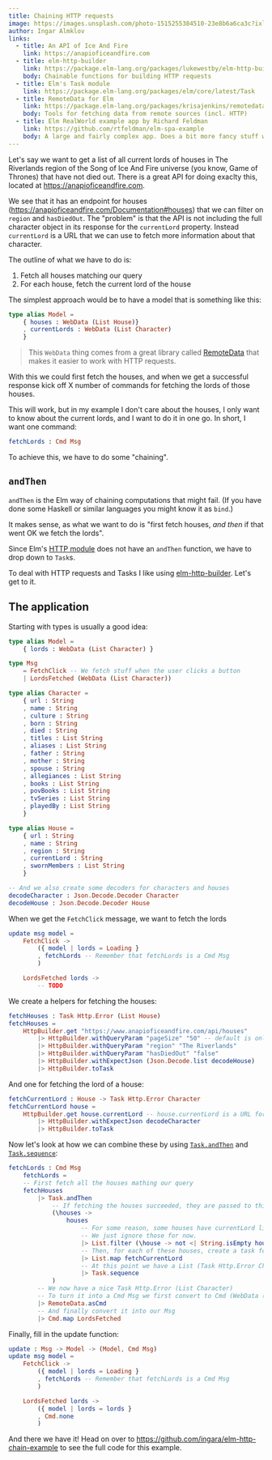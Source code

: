 ```yaml
---
title: Chaining HTTP requests
image: https://images.unsplash.com/photo-1515255384510-23e8b6a6ca3c?ixlib=rb-1.2.1&ixid=eyJhcHBfaWQiOjEyMDd9&auto=format&fit=crop&w=3289&q=80
author: Ingar Almklov
links:
  - title: An API of Ice And Fire
    link: https://anapioficeandfire.com
  - title: elm-http-builder
    link: https://package.elm-lang.org/packages/lukewestby/elm-http-builder/latest/HttpBuilder
    body: Chainable functions for building HTTP requests
  - title: Elm's Task module
    link: https://package.elm-lang.org/packages/elm/core/latest/Task
  - title: RemoteData for Elm
    link: https://package.elm-lang.org/packages/krisajenkins/remotedata/latest/
    body: Tools for fetching data from remote sources (incl. HTTP)
  - title: Elm RealWorld example app by Richard Feldman
    link: https://github.com/rtfeldman/elm-spa-example
    body: A large and fairly complex app. Does a bit more fancy stuff with routing and URL handling.
---
```


Let's say we want to get a list of all current lords of houses in The Riverlands region of the Song of Ice And Fire universe (you know, Game of Thrones) that have not died out.
There is a great API for doing exaclty this, located at https://anapioficeandfire.com.

We see that it has an endpoint for houses (https://anapioficeandfire.com/Documentation#houses) that we can filter on `region` and `hasDiedOut`.
The "problem" is that the API is not including the full character object in its response for the `currentLord` property.
Instead `currentLord` is a URL that we can use to fetch more information about that character.

The outline of what we have to do is:

1. Fetch all houses matching our query
1. For each house, fetch the current lord of the house

The simplest approach would be to have a model that is something like this:

```elm
type alias Model =
    { houses : WebData (List House)}
    , currentLords : WebData (List Character)
    }
```

> This `WebData` thing comes from a great library called [RemoteData](https://package.elm-lang.org/packages/krisajenkins/remotedata/latest/RemoteData) that makes it easier to work with HTTP requests.

With this we could first fetch the houses, and when we get a successful response kick off X number of commands for fetching the lords of those houses.

This will work, but in my example I don't care about the houses, I only want to know about the current lords, and I want to do it in one go.
In short, I want one command:

```elm
fetchLords : Cmd Msg
```

To achieve this, we have to do some "chaining".

## `andThen`

`andThen` is the Elm way of chaining computations that might fail.
(If you have done some Haskell or similar languages you might know it as `bind`.)

It makes sense, as what we want to do is "first fetch houses, _and then_ if that went OK we fetch the lords".

Since Elm's [HTTP module](https://package.elm-lang.org/packages/elm/http/latest/) does not have an `andThen` function, we have to drop down to `Task`s.

To deal with HTTP requests and Tasks I like using [elm-http-builder](https://package.elm-lang.org/packages/lukewestby/elm-http-builder/latest/HttpBuilder).
Let's get to it.

## The application

Starting with types is usually a good idea:

```elm
type alias Model =
    { lords : WebData (List Character) }

type Msg
    = FetchClick -- We fetch stuff when the user clicks a button
    | LordsFetched (WebData (List Character))

type alias Character =
    { url : String
    , name : String
    , culture : String
    , born : String
    , died : String
    , titles : List String
    , aliases : List String
    , father : String
    , mother : String
    , spouse : String
    , allegiances : List String
    , books : List String
    , povBooks : List String
    , tvSeries : List String
    , playedBy : List String
    }

type alias House =
    { url : String
    , name : String
    , region : String
    , currentLord : String
    , swornMembers : List String
    }

-- And we also create some decoders for characters and houses
decodeCharacter : Json.Decode.Decoder Character
decodeHouse : Json.Decode.Decoder House
```

When we get the `FetchClick` message, we want to fetch the lords

```elm
update msg model =
    FetchClick ->
        ({ model | lords = Loading }
        , fetchLords -- Remember that fetchLords is a Cmd Msg
        )

    LordsFetched lords ->
        -- TODO
```

We create a helpers for fetching the houses:

```elm
fetchHouses : Task Http.Error (List House)
fetchHouses =
    HttpBuilder.get "https://www.anapioficeandfire.com/api/houses"
        |> HttpBuilder.withQueryParam "pageSize" "50" -- default is only 10 results
        |> HttpBuilder.withQueryParam "region" "The Riverlands"
        |> HttpBuilder.withQueryParam "hasDiedOut" "false"
        |> HttpBuilder.withExpectJson (Json.Decode.list decodeHouse)
        |> HttpBuilder.toTask
```

And one for fetching the lord of a house:

```elm
fetchCurrentLord : House -> Task Http.Error Character
fetchCurrentLord house =
    HttpBuilder.get house.currentLord -- house.currentLord is a URL for that character
        |> HttpBuilder.withExpectJson decodeCharacter
        |> HttpBuilder.toTask
```

Now let's look at how we can combine these by using [`Task.andThen`](https://package.elm-lang.org/packages/elm/core/latest/Task#andThen) and [`Task.sequence`](https://package.elm-lang.org/packages/elm/core/latest/Task#sequence):

```elm
fetchLords : Cmd Msg
    fetchLords =
    -- First fetch all the houses mathing our query
    fetchHouses
        |> Task.andThen
            -- If fetching the houses succeeded, they are passed to this function:
            (\houses ->
                houses
                    -- For some reason, some houses have currentLord listed as an empty string.
                    -- We just ignore those for now.
                    |> List.filter (\house -> not <| String.isEmpty house.currentLord)
                    -- Then, for each of these houses, create a task for fetching the current lord
                    |> List.map fetchCurrentLord
                    -- At this point we have a List (Task Http.Error Character). We can use Task.sequence to turn it into Task Http.Error (List Character)
                    |> Task.sequence
            )
        -- We now have a nice Task Http.Error (List Character)
        -- To turn it into a Cmd Msg we first convert to Cmd (WebData (List Character))
        |> RemoteData.asCmd
        -- And finally convert it into our Msg
        |> Cmd.map LordsFetched
```

Finally, fill in the update function:

```elm
update : Msg -> Model -> (Model, Cmd Msg)
update msg model =
    FetchClick ->
        ({ model | lords = Loading }
        , fetchLords -- Remember that fetchLords is a Cmd Msg
        )

    LordsFetched lords ->
        ({ model | lords = lords }
        , Cmd.none
        )
```

And there we have it!
Head on over to https://github.com/ingara/elm-http-chain-example to see the full code for this example.
